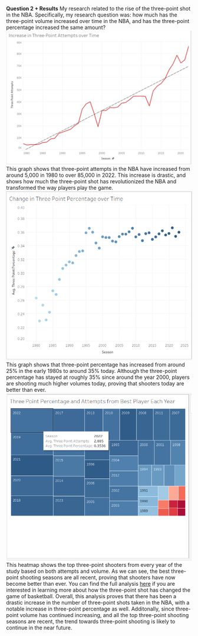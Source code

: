 **Question 2 + Results**
My research related to the rise of the three-point shot in the NBA. Specifically, my research question was: how much has the three-point volume increased over time in the NBA, and has the three-point percentage increased the same amount? 
![Graph1](images/Graph1.png)
This graph shows that three-point attempts in the NBA have increased from around 5,000 in 1980 to over 85,000 in 2022. This increase is drastic, and shows how much the three-point shot has revolutionized the NBA and transformed the way players play the game.
![Graph2](images/Graph2.png)
This graph shows that three-point percentage has increased from around 25% in the early 1980s to around 35% today. Although the three-point percentage has stayed at roughly 35% since around the year 2000, players are shooting much higher volumes today, proving that shooters today are better than ever.
![Graph3](images/Graph3.png)
This heatmap shows the top three-point shooters from every year of the study based on both attempts and volume. As we can see, the best three-point shooting seasons are all recent, proving that shooters have now become better than ever. 
You can find the full analysis [here](https://github.com/ubco-W2022T2-data301/project-group-group-23/blob/main/analysis/analysis2.ipynb) if you are interested in learning more about how the three-point shot has changed the game of basketball. Overall, this analysis proves that there has been a drastic increase in the number of three-point shots taken in the NBA, with a notable increase in three-point percentage as well. Additonally, since three-point volume has continued increasing, and all the top three-point shooting seasons are recent, the trend towards three-point shooting is likely to continue in the near future.



